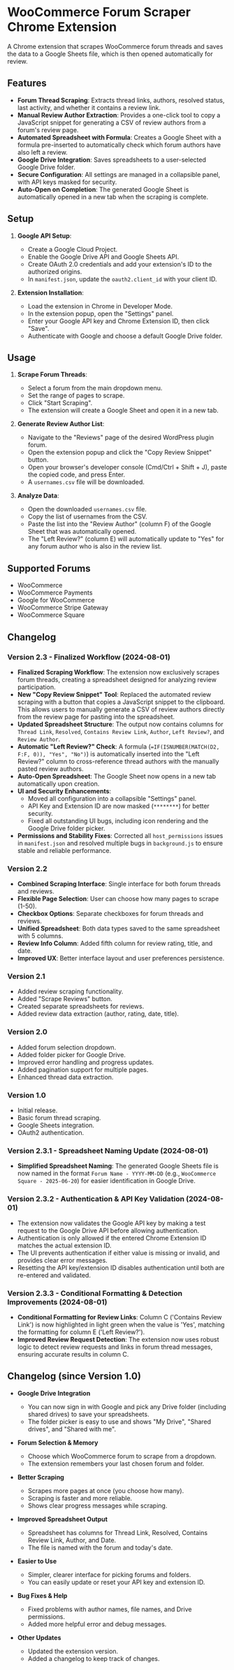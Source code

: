 # WooCommerce Forum Scraper Chrome Extension

A Chrome extension that scrapes WooCommerce forum threads and saves the data to a Google Sheets file, which is then opened automatically for review.

## Features

- **Forum Thread Scraping**: Extracts thread links, authors, resolved status, last activity, and whether it contains a review link.
- **Manual Review Author Extraction**: Provides a one-click tool to copy a JavaScript snippet for generating a CSV of review authors from a forum's review page.
- **Automated Spreadsheet with Formula**: Creates a Google Sheet with a formula pre-inserted to automatically check which forum authors have also left a review.
- **Google Drive Integration**: Saves spreadsheets to a user-selected Google Drive folder.
- **Secure Configuration**: All settings are managed in a collapsible panel, with API keys masked for security.
- **Auto-Open on Completion**: The generated Google Sheet is automatically opened in a new tab when the scraping is complete.

## Setup

1. **Google API Setup**:
   - Create a Google Cloud Project.
   - Enable the Google Drive API and Google Sheets API.
   - Create OAuth 2.0 credentials and add your extension's ID to the authorized origins.
   - In `manifest.json`, update the `oauth2.client_id` with your client ID.

2. **Extension Installation**:
   - Load the extension in Chrome in Developer Mode.
   - In the extension popup, open the "Settings" panel.
   - Enter your Google API key and Chrome Extension ID, then click "Save".
   - Authenticate with Google and choose a default Google Drive folder.

## Usage

1. **Scrape Forum Threads**:
   - Select a forum from the main dropdown menu.
   - Set the range of pages to scrape.
   - Click "Start Scraping".
   - The extension will create a Google Sheet and open it in a new tab.

2. **Generate Review Author List**:
   - Navigate to the "Reviews" page of the desired WordPress plugin forum.
   - Open the extension popup and click the "Copy Review Snippet" button.
   - Open your browser's developer console (Cmd/Ctrl + Shift + J), paste the copied code, and press Enter.
   - A `usernames.csv` file will be downloaded.

3. **Analyze Data**:
   - Open the downloaded `usernames.csv` file.
   - Copy the list of usernames from the CSV.
   - Paste the list into the "Review Author" (column F) of the Google Sheet that was automatically opened.
   - The "Left Review?" (column E) will automatically update to "Yes" for any forum author who is also in the review list.

## Supported Forums

- WooCommerce
- WooCommerce Payments
- Google for WooCommerce
- WooCommerce Stripe Gateway
- WooCommerce Square

## Changelog

### Version 2.3 - Finalized Workflow (2024-08-01)
- **Finalized Scraping Workflow**: The extension now exclusively scrapes forum threads, creating a spreadsheet designed for analyzing review participation.
- **New "Copy Review Snippet" Tool**: Replaced the automated review scraping with a button that copies a JavaScript snippet to the clipboard. This allows users to manually generate a CSV of review authors directly from the review page for pasting into the spreadsheet.
- **Updated Spreadsheet Structure**: The output now contains columns for `Thread Link`, `Resolved`, `Contains Review Link`, `Author`, `Left Review?`, and `Review Author`.
- **Automatic "Left Review?" Check**: A formula (`=IF(ISNUMBER(MATCH(D2, F:F, 0)), "Yes", "No")`) is automatically inserted into the "Left Review?" column to cross-reference thread authors with the manually pasted review authors.
- **Auto-Open Spreadsheet**: The Google Sheet now opens in a new tab automatically upon creation.
- **UI and Security Enhancements**:
    -   Moved all configuration into a collapsible "Settings" panel.
    -   API Key and Extension ID are now masked (`********`) for better security.
    -   Fixed all outstanding UI bugs, including icon rendering and the Google Drive folder picker.
- **Permissions and Stability Fixes**: Corrected all `host_permissions` issues in `manifest.json` and resolved multiple bugs in `background.js` to ensure stable and reliable performance.

### Version 2.2
- **Combined Scraping Interface**: Single interface for both forum threads and reviews.
- **Flexible Page Selection**: User can choose how many pages to scrape (1-50).
- **Checkbox Options**: Separate checkboxes for forum threads and reviews.
- **Unified Spreadsheet**: Both data types saved to the same spreadsheet with 5 columns.
- **Review Info Column**: Added fifth column for review rating, title, and date.
- **Improved UX**: Better interface layout and user preferences persistence.

### Version 2.1
- Added review scraping functionality.
- Added "Scrape Reviews" button.
- Created separate spreadsheets for reviews.
- Added review data extraction (author, rating, date, title).

### Version 2.0
- Added forum selection dropdown.
- Added folder picker for Google Drive.
- Improved error handling and progress updates.
- Added pagination support for multiple pages.
- Enhanced thread data extraction.

### Version 1.0
- Initial release.
- Basic forum thread scraping.
- Google Sheets integration.
- OAuth2 authentication.

### Version 2.3.1 - Spreadsheet Naming Update (2024-08-01)
- **Simplified Spreadsheet Naming**: The generated Google Sheets file is now named in the format `Forum Name - YYYY-MM-DD` (e.g., `WooCommerce Square - 2025-06-20`) for easier identification in Google Drive.

### Version 2.3.2 - Authentication & API Key Validation (2024-08-01)
- The extension now validates the Google API key by making a test request to the Google Drive API before allowing authentication.
- Authentication is only allowed if the entered Chrome Extension ID matches the actual extension ID.
- The UI prevents authentication if either value is missing or invalid, and provides clear error messages.
- Resetting the API key/extension ID disables authentication until both are re-entered and validated.

### Version 2.3.3 - Conditional Formatting & Detection Improvements (2024-08-01)
- **Conditional Formatting for Review Links**: Column C ('Contains Review Link') is now highlighted in light green when the value is 'Yes', matching the formatting for column E ('Left Review?').
- **Improved Review Request Detection**: The extension now uses robust logic to detect review requests and links in forum thread messages, ensuring accurate results in column C.

## Changelog (since Version 1.0)

- **Google Drive Integration**
  - You can now sign in with Google and pick any Drive folder (including shared drives) to save your spreadsheets.
  - The folder picker is easy to use and shows "My Drive", "Shared drives", and "Shared with me".

- **Forum Selection & Memory**
  - Choose which WooCommerce forum to scrape from a dropdown.
  - The extension remembers your last chosen forum and folder.

- **Better Scraping**
  - Scrapes more pages at once (you choose how many).
  - Scraping is faster and more reliable.
  - Shows clear progress messages while scraping.

- **Improved Spreadsheet Output**
  - Spreadsheet has columns for Thread Link, Resolved, Contains Review Link, Author, and Date.
  - The file is named with the forum and today's date.

- **Easier to Use**
  - Simpler, clearer interface for picking forums and folders.
  - You can easily update or reset your API key and extension ID.

- **Bug Fixes & Help**
  - Fixed problems with author names, file names, and Drive permissions.
  - Added more helpful error and debug messages.

- **Other Updates**
  - Updated the extension version.
  - Added a changelog to keep track of changes. 